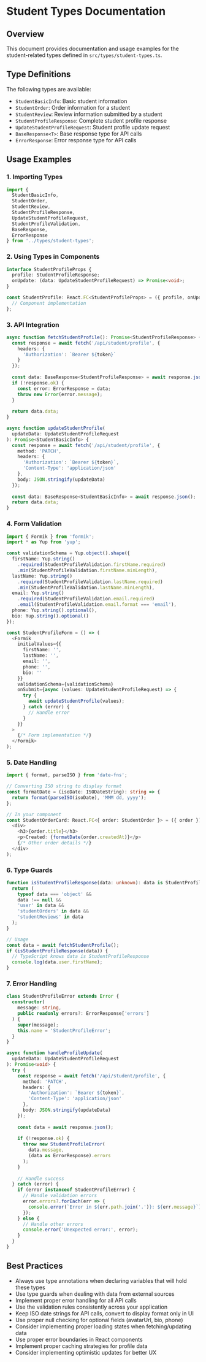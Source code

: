 # Student Types Documentation

## Overview
This document provides documentation and usage examples for the student-related types defined in `src/types/student-types.ts`.

## Type Definitions
The following types are available:

- `StudentBasicInfo`: Basic student information
- `StudentOrder`: Order information for a student
- `StudentReview`: Review information submitted by a student
- `StudentProfileResponse`: Complete student profile response
- `UpdateStudentProfileRequest`: Student profile update request
- `BaseResponse<T>`: Base response type for API calls
- `ErrorResponse`: Error response type for API calls

## Usage Examples

### 1. Importing Types
```typescript
import { 
  StudentBasicInfo,
  StudentOrder,
  StudentReview,
  StudentProfileResponse,
  UpdateStudentProfileRequest,
  StudentProfileValidation,
  BaseResponse,
  ErrorResponse
} from '../types/student-types';
```

### 2. Using Types in Components
```typescript
interface StudentProfileProps {
  profile: StudentProfileResponse;
  onUpdate: (data: UpdateStudentProfileRequest) => Promise<void>;
}

const StudentProfile: React.FC<StudentProfileProps> = ({ profile, onUpdate }) => {
  // Component implementation
};
```

### 3. API Integration
```typescript
async function fetchStudentProfile(): Promise<StudentProfileResponse> {
  const response = await fetch('/api/student/profile', {
    headers: {
      'Authorization': `Bearer ${token}`
    }
  });
  
  const data: BaseResponse<StudentProfileResponse> = await response.json();
  if (!response.ok) {
    const error: ErrorResponse = data;
    throw new Error(error.message);
  }
  
  return data.data;
}

async function updateStudentProfile(
  updateData: UpdateStudentProfileRequest
): Promise<StudentBasicInfo> {
  const response = await fetch('/api/student/profile', {
    method: 'PATCH',
    headers: {
      'Authorization': `Bearer ${token}`,
      'Content-Type': 'application/json'
    },
    body: JSON.stringify(updateData)
  });
  
  const data: BaseResponse<StudentBasicInfo> = await response.json();
  return data.data;
}
```

### 4. Form Validation
```typescript
import { Formik } from 'formik';
import * as Yup from 'yup';

const validationSchema = Yup.object().shape({
  firstName: Yup.string()
    .required(StudentProfileValidation.firstName.required)
    .min(StudentProfileValidation.firstName.minLength),
  lastName: Yup.string()
    .required(StudentProfileValidation.lastName.required)
    .min(StudentProfileValidation.lastName.minLength),
  email: Yup.string()
    .required(StudentProfileValidation.email.required)
    .email(StudentProfileValidation.email.format === 'email'),
  phone: Yup.string().optional(),
  bio: Yup.string().optional()
});

const StudentProfileForm = () => (
  <Formik
    initialValues={{
      firstName: '',
      lastName: '',
      email: '',
      phone: '',
      bio: ''
    }}
    validationSchema={validationSchema}
    onSubmit={async (values: UpdateStudentProfileRequest) => {
      try {
        await updateStudentProfile(values);
      } catch (error) {
        // Handle error
      }
    }}
  >
    {/* Form implementation */}
  </Formik>
);
```

### 5. Date Handling
```typescript
import { format, parseISO } from 'date-fns';

// Converting ISO string to display format
const formatDate = (isoDate: ISODateString): string => {
  return format(parseISO(isoDate), 'MMM dd, yyyy');
};

// In your component
const StudentOrderCard: React.FC<{ order: StudentOrder }> = ({ order }) => (
  <div>
    <h3>{order.title}</h3>
    <p>Created: {formatDate(order.createdAt)}</p>
    {/* Other order details */}
  </div>
);
```

### 6. Type Guards
```typescript
function isStudentProfileResponse(data: unknown): data is StudentProfileResponse {
  return (
    typeof data === 'object' &&
    data !== null &&
    'user' in data &&
    'studentOrders' in data &&
    'studentReviews' in data
  );
}

// Usage
const data = await fetchStudentProfile();
if (isStudentProfileResponse(data)) {
  // TypeScript knows data is StudentProfileResponse
  console.log(data.user.firstName);
}
```

### 7. Error Handling
```typescript
class StudentProfileError extends Error {
  constructor(
    message: string,
    public readonly errors?: ErrorResponse['errors']
  ) {
    super(message);
    this.name = 'StudentProfileError';
  }
}

async function handleProfileUpdate(
  updateData: UpdateStudentProfileRequest
): Promise<void> {
  try {
    const response = await fetch('/api/student/profile', {
      method: 'PATCH',
      headers: {
        'Authorization': `Bearer ${token}`,
        'Content-Type': 'application/json'
      },
      body: JSON.stringify(updateData)
    });
    
    const data = await response.json();
    
    if (!response.ok) {
      throw new StudentProfileError(
        data.message,
        (data as ErrorResponse).errors
      );
    }
    
    // Handle success
  } catch (error) {
    if (error instanceof StudentProfileError) {
      // Handle validation errors
      error.errors?.forEach(err => {
        console.error(`Error in ${err.path.join('.')}: ${err.message}`);
      });
    } else {
      // Handle other errors
      console.error('Unexpected error:', error);
    }
  }
}
```

## Best Practices
- Always use type annotations when declaring variables that will hold these types
- Use type guards when dealing with data from external sources
- Implement proper error handling for all API calls
- Use the validation rules consistently across your application
- Keep ISO date strings for API calls, convert to display format only in UI
- Use proper null checking for optional fields (avatarUrl, bio, phone)
- Consider implementing proper loading states when fetching/updating data
- Use proper error boundaries in React components
- Implement proper caching strategies for profile data
- Consider implementing optimistic updates for better UX 
